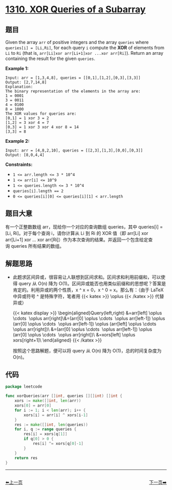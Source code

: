 # [1310. XOR Queries of a Subarray](https://leetcode.com/problems/xor-queries-of-a-subarray/)


## 题目

Given the array `arr` of positive integers and the array `queries` where `queries[i] = [Li,Ri]`, for each query `i` compute the **XOR** of elements from `Li` to `Ri` (that is, `arr[Li]xor arr[Li+1]xor ...xor arr[Ri]`). Return an array containing the result for the given `queries`.

**Example 1:**

```
Input: arr = [1,3,4,8], queries = [[0,1],[1,2],[0,3],[3,3]]
Output: [2,7,14,8]
Explanation:
The binary representation of the elements in the array are:
1 = 0001
3 = 0011
4 = 0100
8 = 1000
The XOR values for queries are:
[0,1] = 1 xor 3 = 2
[1,2] = 3 xor 4 = 7
[0,3] = 1 xor 3 xor 4 xor 8 = 14
[3,3] = 8

```

**Example 2:**

```
Input: arr = [4,8,2,10], queries = [[2,3],[1,3],[0,0],[0,3]]
Output: [8,0,4,4]

```

**Constraints:**

- `1 <= arr.length <= 3 * 10^4`
- `1 <= arr[i] <= 10^9`
- `1 <= queries.length <= 3 * 10^4`
- `queries[i].length == 2`
- `0 <= queries[i][0] <= queries[i][1] < arr.length`

## 题目大意

有一个正整数数组 arr，现给你一个对应的查询数组 queries，其中 queries[i] = [Li, Ri]。对于每个查询 i，请你计算从 Li 到 Ri 的 XOR 值（即 arr[Li] xor arr[Li+1] xor ... xor arr[Ri]）作为本次查询的结果。并返回一个包含给定查询 queries 所有结果的数组。

## 解题思路

- 此题求区间异或，很容易让人联想到区间求和。区间求和利用前缀和，可以使得 query 从 O(n) 降为 O(1)。区间异或能否也用类似前缀和的思想呢？答案是肯定的。利用异或的两个性质，x ^ x = 0，x ^ 0 = x。那么有：（由于 LaTeX 中异或符号 ^ 是特殊字符，笔者用 {{< katex >}} \oplus {{< /katex >}}  代替异或）

	{{< katex display >}}
    \begin{aligned}Query(left,right) &=arr[left] \oplus \cdots  \oplus arr[right]\\&=(arr[0] \oplus \cdots  \oplus arr[left-1]) \oplus (arr[0] \oplus \cdots  \oplus arr[left-1]) \oplus (arr[left] \oplus \cdots  \oplus arr[right])\\ &=(arr[0] \oplus \cdots  \oplus arr[left-1]) \oplus (arr[0] \oplus \cdots  \oplus arr[right])\\ &=xors[left] \oplus xors[right+1]\\ \end{aligned}
	{{< /katex >}}

    按照这个思路解题，便可以将 query 从 O(n) 降为 O(1)，总的时间复杂度为 O(n)。

## 代码

```go
package leetcode

func xorQueries(arr []int, queries [][]int) []int {
	xors := make([]int, len(arr))
	xors[0] = arr[0]
	for i := 1; i < len(arr); i++ {
		xors[i] = arr[i] ^ xors[i-1]
	}
	res := make([]int, len(queries))
	for i, q := range queries {
		res[i] = xors[q[1]]
		if q[0] > 0 {
			res[i] ^= xors[q[0]-1]
		}
	}
	return res
}
```


----------------------------------------------
<div style="display: flex;justify-content: space-between;align-items: center;">
<p><a href="https://books.halfrost.com/leetcode/ChapterFour/1300~1399/1306.Jump-Game-III/">⬅️上一页</a></p>
<p><a href="https://books.halfrost.com/leetcode/ChapterFour/1300~1399/1313.Decompress-Run-Length-Encoded-List/">下一页➡️</a></p>
</div>
